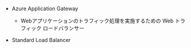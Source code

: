 - Azure Application Gateway
	- Webアプリケーションのトラフィック処理を実施するための Web トラフィック ロードバランサー

- Standard Load Balancer